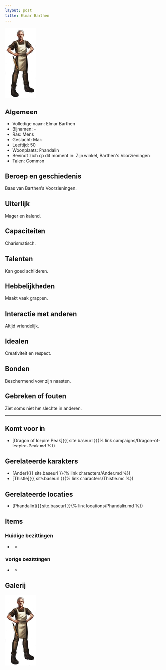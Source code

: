 ```yaml
---
layout: post
title: Elmar Barthen
---
```


<img src="../images/Elmar Barthen.png" alt="Elmar Barthen" width=100>

## Algemeen
* Volledige naam: Elmar Barthen
* Bijnamen: -
* Ras: Mens
* Geslacht: Man
* Leeftijd: 50
* Woonplaats: Phandalin
* Bevindt zich op dit moment in: Zijn winkel, Barthen's Voorzieningen
* Talen: Common

## Beroep en geschiedenis
Baas van Barthen's Voorzieningen.

## Uiterlijk
Mager en kalend.

## Capaciteiten
Charismatisch.

## Talenten
Kan goed schilderen.

## Hebbelijkheden
Maakt vaak grappen.

## Interactie met anderen
Altijd vriendelijk.

## Idealen
Creativiteit en respect.

## Bonden
Beschermend voor zijn naasten.

## Gebreken of fouten
Ziet soms niet het slechte in anderen.

---

## Komt voor in
* [Dragon of Icepire Peak]({{ site.baseurl }}{% link campaigns/Dragon-of-Icepire-Peak.md %})

## Gerelateerde karakters
* [Ander]({{ site.baseurl }}{% link characters/Ander.md %})
* [Thistle]({{ site.baseurl }}{% link characters/Thistle.md %})

## Gerelateerde locaties
* [Phandalin]({{ site.baseurl }}{% link locations/Phandalin.md %})

## Items

### Huidige bezittingen
* -

### Vorige bezittingen
* -

## Galerij
<img src="../images/Elmar Barthen.png" alt="Elmar Barthen" width=100>
